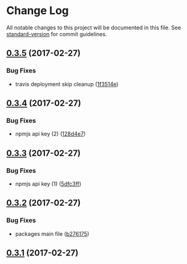 # Change Log

All notable changes to this project will be documented in this file. See [standard-version](https://github.com/conventional-changelog/standard-version) for commit guidelines.

<a name="0.3.5"></a>
## [0.3.5](https://github.com/tsv2013/algorithm/compare/v0.3.4...v0.3.5) (2017-02-27)


### Bug Fixes

* travis deployment skip cleanup ([1f3514e](https://github.com/tsv2013/algorithm/commit/1f3514e))



<a name="0.3.4"></a>
## [0.3.4](https://github.com/tsv2013/algorithm/compare/v0.3.3...v0.3.4) (2017-02-27)


### Bug Fixes

* npmjs api key (2) ([128d4e7](https://github.com/tsv2013/algorithm/commit/128d4e7))



<a name="0.3.3"></a>
## [0.3.3](https://github.com/tsv2013/algorithm/compare/v0.3.2...v0.3.3) (2017-02-27)


### Bug Fixes

* npmjs api key (1) ([5dfc3ff](https://github.com/tsv2013/algorithm/commit/5dfc3ff))



<a name="0.3.2"></a>
## [0.3.2](https://github.com/tsv2013/algorithm/compare/v0.3.1...v0.3.2) (2017-02-27)


### Bug Fixes

* packages main file ([b276175](https://github.com/tsv2013/algorithm/commit/b276175))



<a name="0.3.1"></a>
## [0.3.1](https://github.com/tsv2013/algorithm/compare/v0.2.9...v0.3.1) (2017-02-27)
